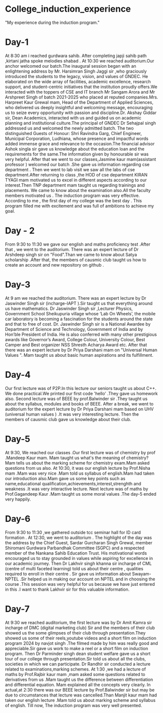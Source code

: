 # College_induction_experience
"My experience during the induction program."
# Day-1
At 8:30 am i reached  gurdwara sahib. After completing japji sahib path ,kirtani jatha spoke melodies shabad .
At 10:30 we reached auditorium.Our anchor welcomed our batch.The inaugural session began with an enlightening address by Mr. Harsimran Singh Jaggi sir ,who graciously introduced the students to the legacy, vision, and values of GNDEC. He elaborated on the wide array of facilities, academic excellence, research support, and student-centric initiatives that the institution proudly offers.We interacted with the toppers of CSE and IT branch Mr Sangam Arora and Mr Arshpreet Singh of batch 2021-2025 who placed at reputed companies.Mrs. Harpreet Kaur Grewal mam, Head of the Department of Applied Sciences, who delivered us deeply insightful and welcoming message, encouraging us to seize every opportunity with passion and discipline.Dr. Akshay Giddar sir, Dean Academics, interacted with us and guided us on academic planning and institutional culture.The principal of GNDEC Dr Sehajpal singh addressed us and welcomed the newly admitted batch. The two distinguished Guests of Honour:
Shri Ravindra Garg, Chief Engineer, Municipal Corporation, Ludhiana, whose presence and impactful words added immense grace and relevance to the occasion.The financial advisor Ashok singla sir gave us knowledge about  the education loan and the requirements for the same.The information given by honourable sir was very helpful. After that we went to our classes,Jasmine kaur mam(assistant professor ) welcomed our batch .She gave us information regarding cse department . Then we  went to lab visit we saw all the labs of cse department.After returning to class ,the HOD of cse department KIRAN TYAGI  mam motivated us to excel in different aspects according to our interest.Then  TNP department mam taught us regarding trainings and placements. We came to know about the examination also.All the faculty members motivated us .
The induction program was very effective.
According to me , the first day of my college was the best day .
This program filled me with excitement and was full of ambitions to achieve my goal.
# Day - 2
From 9:30 to 11:30 we gave our english and maths proficiency test .After that , we went to the auditorium. There was an expert lecture of Dr Arshdeep singh  sir on "Food".Than we came to know about Satya scholarship .After that, the members of causmic club taught us how to create an account and new repository on github .
# Day-3
At 9 am we reached the auditorium. There was an expert lecture by Dr Jaswinder Singh sir (incharge-IAPT ).Sir taught us that everything around us have mathematics.
Dr Jaswinder Singh sir ,Lecturer Physics, Government School Sheikupuria village whose ‘Lab On Wheels’, the mobile car laboratory is becoming a fascination for the students around the state and that to free of cost. Dr. Jaswinder Singh sir is a National 
Awardee by Department of Science and Technology, Government of India and by Hon’ble President of India. He is also conferred with many other prestigious awards like Governor’s Award, College Colour, University Colour, Best Camper and Best organizer NSS Shresth Acharya Award etc.
After that there was an expert lecture by Dr Priya Darshani mam on "Universal Human Values ".
Mam taught us about basic human aspirations and its fulfillment.
# Day-4
Our first lecture was of P2P.In this lecture our seniors taught us about C++.
We done practical.We printed our first code 'hello' .They gave us homework also.
Second lecture was of BEEE by prof.Balwinder sir .They taught us about the syllabus, modules and books of BEEE.
After a break, we went to auditorium for the expert lecture by Dr Priya Darshani mam based on UHV (universal human values ) .It was very interesting lecture. Then the members of causmic club gave us knowledge about their club.
# Day-5
At 9:30, We reached our classes .Our first lecture was of chemistry by prof .Mandeep Kaur mam. Mam taught us what's the meaning of chemistry? Mam tells us about the marking scheme for chemistry exam.Mam asked questions from us also.
At 10:30, it was our english lecture by Prof.Nisha mam .Mam was very nice .Mam told us syllabus of english.Mam had taken our introduction also.Mam gave us some key points such as name,educational qualification,achievements,interest,strenghth and weakness .It was very interactive lecture. Next lecture was of maths by Prof.Gagandeep Kaur .Mam taught us some moral values .The day-5 ended very happily.
# Day-6
From 9:30 to 11:30 ,we gathered outside tcc seminar hall for ID card formation .
At 12:30, we went to auditorium .
The highlight of the day was the address by the Chief Guest, Sardar Gurcharan Singh Grewal, member  Shiromani Gurdwara Parbandhak Committee (SGPC) and a respected member of the Nankana Sahib Education Trust. His motivational words encouraged us to stay grounded in values while aspiring for excellence in our academic journey.
Then Dr Lakhvir singh khanna sir incharge of CML (centre of multi faceted learning) told us about their centre , qualities required to enroll in their centre . Sir gave us information about Swayam-NPTEL .Sir helped us in making our account on NPTEL and in choosing the course .This session was very helpful for us because we have just entered in this .I want to thank Lakhvir sir for this valuable information.
# Day-7
At 9:30 we reached auditorium, the first lecture was by Dr Amit Kamra sir incharge of DMC (digital marketing club)
Sir and the members of their club showed us the some glimpses of their club through presentation.They showed us some of their reels,youtube videos and a short film on induction program 2024 by navjot singh .The filmed made by him was really good and appreciable.Sir gave us  work to make a reel or a short film on induction program.
Then Dr Parminder singh dean student welfare gave us a short tour of our college through presentation.Sir told us about all the clubs, societies in which we can participate.
Dr Randhir sir conducted a lecture related to examinations,marking schemes.
At 1:30 ,we had a lecture of maths by Prof.Rajbir kaur mam ,mam asked some questions related to derivatives from us .Mam taught us the difference between differentiation and differential equation. Mam explained all the concepts very clearly.
In actual,at 2:30 there was our BEEE lecture by Prof.Balwinder sir but may be due to circumstances that lecture was cancelled.Than Manjit kaur mam had taken our english lecture .Mam told us about marking scheme and syllabus of english.
Till now, The induction program was very well presented.
















